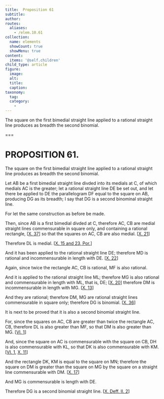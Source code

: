```yaml
---
title:  Proposition 61
subtitle: 
author:
routes:
  aliases:
    - /elem.10.61
collection:
  name: elements
  showCount: true
  showMenu: true
content:
  items: '@self.children'
child_type: article
figure:
  image:
  alt:
  title:
  caption:
taxonomy:
  tag:
  category:
    - 
---
```


<p><hi rend="ital">The square on the first bimedial straight line applied to a rational straight line produces as breadth the second binomial</hi>. </p>

===

<h1>PROPOSITION 61.</h1>
<p><span class="ital">The square on the first bimedial straight line applied to a rational straight line produces as breadth the second binomial</span>. </p>

<p>Let <span class="ital">AB</span> be a first bimedial straight line divded into its medials at <span class="ital">C</span>, of which medials <span class="ital">AC</span> is the greater; let a rational straight line <span class="ital">DE</span> be set out, and let there be applied to <span class="ital">DE</span> the parallelogram <span class="ital">DF</span> equal to the square on <span class="ital">AB</span>, producing <span class="ital">DG</span> as its breadth; I say that <span class="ital">DG</span> is a second binominal straight line. 
      </p>

<p>For let the same construction as before be made. <pb n="136"/></p>

<p>Then, since <span class="ital">AB</span> is a first bimedial divded at <span class="ital">C</span>, therefore <span class="ital">AC</span>, <span class="ital">CB</span> are medial straight lines commensurable in square only, and containing a rational rectangle, [<a href="/elem.10.37">X. 37</a>] so that the squares on <span class="ital">AC</span>, <span class="ital">CB</span> are also medial. [<a href="/elem.10.21">X. 21</a>] </p>

<p>Therefore <span class="ital">DL</span> is medial. [<a href="/elem.10.15 elem.10.23.p.1">X. 15 and 23, Por.</a>] </p>

<p>And it has been applied to the rational straight line <span class="ital">DE</span>; therefore <span class="ital">MD</span> is rational and incommensurable in length with <span class="ital">DE</span>. [<a href="/elem.10.22">X. 22</a>] </p>

<p>Again, since twice the rectangle <span class="ital">AC</span>, <span class="ital">CB</span> is rational, <span class="ital">MF</span> is also rational. </p>

<p>And it is applied to the rational straight line <span class="ital">ML</span>; therefore <span class="ital">MG</span> is also rational and commensurable in length with <span class="ital">ML</span>, that is, <span class="ital">DE</span>; [<a href="/elem.10.20">X. 20</a>] therefore <span class="ital">DM</span> is incommensurable in length with <span class="ital">MG</span>. [<a href="/elem.10.13">X. 13</a>] </p>

<p>And they are rational; therefore <span class="ital">DM</span>, <span class="ital">MG</span> are rational straight lines commensurable in square only; therefore <span class="ital">DG</span> is binomial. [<a href="/elem.10.36">X. 36</a>] </p>

<p>It is next to be proved that it is also a second binomial straight line. </p>

<p>For, since the squares on <span class="ital">AC</span>, <span class="ital">CB</span> are greater than twice the rectangle <span class="ital">AC</span>, <span class="ital">CB</span>, therefore <span class="ital">DL</span> is also greater than <span class="ital">MF</span>, so that <span class="ital">DM</span> is also greater than <span class="ital">MG</span>. [<a href="/elem.6.1">VI. 1</a>] </p>

<p>And, since the square on <span class="ital">AC</span> is commensurable with the square on <span class="ital">CB</span>, <span class="ital">DH</span> is also commensurable with <span class="ital">KL</span>, so that <span class="ital">DK</span> is also commensurable with <span class="ital">KM</span>. [<a href="/elem.6.1">VI. 1</a>, <a href="/elem.10.11">X. 11</a>] </p>

<p>And the rectangle <span class="ital">DK</span>, <span class="ital">KM</span> is equal to the square on <span class="ital">MN</span>; therefore the square on <span class="ital">DM</span> is greater than the square on <span class="ital">MG</span> by the square on a straight line commensurable with <span class="ital">DM</span>. [<a href="/elem.10.17">X. 17</a>] </p>

<p>And <span class="ital">MG</span> is commensurable is length with <span class="ital">DE</span>. </p>

<p>Therefore <span class="ital">DG</span> is a second binomial straight line. [<a href="/elem.10.def.2.2">X. Deff. II. 2</a>]</p>

